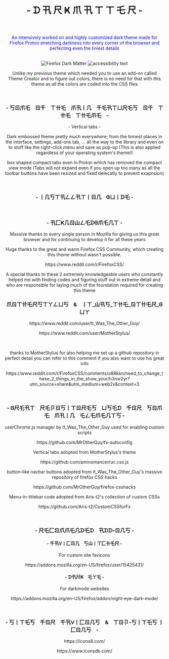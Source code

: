 <h1><p align="center">- ᗪ 卂 尺 Ҝ  爪 卂 ㄒ ㄒ 乇 尺 - </p></h1>
<br/>
<p align="center" style="color:blue" font-size:18px >An intensively worked on and highly customized dark theme made for Firefox Proton stretching darkness into every corner of the browser and perfecting even the tiniest details </p>
<p align="center">
<br/>
  <img src="https://i.ibb.co/qYmrSN3/Dark-Matter.png" title="Firefox Dark Matter">
  <img src="https://i.ibb.co/QvtvhFt/Dark-Matter-3.png" alt="accessibility text">
</p>
<p align="center">Unlike my previous theme which needed you to use an add-on called Theme Creator and to figure out colors, there is no need for that with this theme as all the colors are coded into the CSS files</p>
<br/>
<h3><p align="center">- 丂ㄖ爪乇&nbsp;   &nbsp;   ㄖ千&nbsp;   &nbsp;   ㄒ卄乇&nbsp;   &nbsp;      爪卂丨几&nbsp;   &nbsp;      千乇卂ㄒㄩ尺乇丂&nbsp;   &nbsp;      ㄖ千&nbsp;   &nbsp;      ㄒ卄乇&nbsp;   &nbsp;      ㄒ卄乇爪乇&nbsp;   &nbsp;    -</p></h3>
<p align="center"> - Vertical tabs - </p>
<p align="center">Dark embossed theme pretty much everywhere; from the tinnest places in the interface, settings, add-ons tab, ... all the way to the library and even on to stuff like the right-click menu and save as pop-up (This is also applied regardless of your operating system's theme!)
<p align="center">box shaped compact tabs even in Proton which has removed the compact view mode (Tabs will not expand even if you open up too many as all the toolbar buttons have been resized and fixed delecatly to prevent exapnsion)</p>
<br/>
<h3><p align="center">- 丨几丂ㄒ卂ㄥㄥ卂ㄒ丨ㄖ几&nbsp;   &nbsp;   Ꮆㄩ丨ᗪ乇 -</p></h3>
<br/>
<h3><p align="center">- 卂匚Ҝ几ㄖ山ㄥ乇ᗪᎶ爪乇几ㄒ -</p></h3>
<p align="center">Massive thanks to every single person in Mozilla for giving us this great browser and for continuing to develop it for all these years</p> 
<p align="center">Huge thanks to the great and warm Firefox CSS Community, which creating this theme without wasn't possible.</p>
<p align="center">https://www.reddit.com/r/FirefoxCSS/</p>
<p align="center">A special thanks to these 2 extremely knowledgeable users who constantly helped me with finding codes and figuring stuff out in extreme detail and who are responsible for laying much of the foundation required for creating this theme</p>
<h3><p align="center">爪ㄖㄒ卄乇尺丂ㄒㄚㄥㄩ丂&nbsp;   &nbsp;   &&nbsp;   &nbsp;   丨ㄒ_山卂丂_ㄒ卄乇_ㄖㄒ卄乇尺_Ꮆㄩㄚ </p></h3>
<p align="center">https://www.reddit.com/user/It_Was_The_Other_Guy/</p>
<p align="center">https://www.reddit.com/user/MotherStylus/</p>
<br/>
<p align="center">thanks to MotherStylus for also helping me set up a github repository in perfect detail
you can refer to this comment if you also want to use his great info</p>
<p align="center">https://www.reddit.com/r/FirefoxCSS/comments/o88kkn/need_to_change_these_2_things_in_the_show_your/h3nw2yr?utm_source=share&utm_medium=web2x&context=3</p>
<br/>
<h3><p align="center">- Ꮆ尺乇卂ㄒ&nbsp;   &nbsp;   尺乇卩ㄖ丂丨ㄒㄖ尺乇丂&nbsp;   &nbsp;   ㄩ丂乇ᗪ&nbsp;   &nbsp;   千ㄖ尺&nbsp;   &nbsp;   丂ㄖ爪乇&nbsp;   &nbsp;   爪卂丨几&nbsp;   &nbsp;   乇ㄥ乇爪乇几ㄒ丂 -</p></h3>
<p align="center">userChrome.js manager by It_Was_The_Other_Guy used for enabling custom scripts
<p align="center">https://github.com/MrOtherGuy/fx-autoconfig</p>

<p align="center">Vertical tabs adopted from MotherStylus's theme</p>
<p align="center">https://github.com/aminomancer/uc.css.js</p>

<p align="center">button-like navbar buttons adopted from It_Was_The_Other_Guy's massive repository of firefox CSS hacks</p>
<p align="center">https://github.com/MrOtherGuy/firefox-csshacks</p>

<p align="center">Menu-in-titlebar code adopted from Aris-t2's collection of custom CSSs</p>
<p align="center">https://github.com/Aris-t2/CustomCSSforFx</p>
<br/>
<h3><p align="center">- 尺乇匚ㄖ爪爪乇几ᗪ乇ᗪ&nbsp;   &nbsp;   卂ᗪᗪ-ㄖ几丂 -</p></h3>
<h4><p align="center">- 千卂ᐯ丨匚ㄖ几&nbsp;   &nbsp;   丂山丨ㄒ匚卄乇尺  -</p></h4>
<p align="center">For custom site favicons</p>
<p align="center">https://addons.mozilla.org/en-US/firefox/user/15425431/</p>

<h4><p align="center">- ᗪ卂尺Ҝ&nbsp;   &nbsp;   乇ㄚ乇 -</p></h4>
<p align="center">For darkmode websites</p>
<p align="center">https://addons.mozilla.org/en-US/firefox/addon/night-eye-dark-mode/</p>
<br/>
<h3><p align="center">- 丂丨ㄒ乇丂&nbsp;   &nbsp;   千ㄖ尺&nbsp;   &nbsp;   千卂ᐯ丨匚ㄖ几丂&nbsp;   &nbsp;   &&nbsp;   &nbsp;   ㄒㄖ卩-丂丨ㄒ乇丂 丨匚ㄖ几丂&nbsp;   &nbsp;    -</p></h3>
<p align="center">https://icons8.com/</p>
<p align="center">https://www.iconsdb.com/</p>


